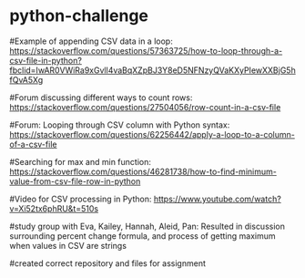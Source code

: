 # python-challenge

#Example of appending CSV data in a loop: https://stackoverflow.com/questions/57363725/how-to-loop-through-a-csv-file-in-python?fbclid=IwAR0VWiRa9xGvll4vaBqXZpBJ3Y8eD5NFNzyQVaKXyPIewXXBjG5hfQvA5Xg

#Forum discussing different ways to count rows: https://stackoverflow.com/questions/27504056/row-count-in-a-csv-file

#Forum: Looping through CSV column with Python syntax: https://stackoverflow.com/questions/62256442/apply-a-loop-to-a-column-of-a-csv-file

#Searching for max and min function: https://stackoverflow.com/questions/46281738/how-to-find-minimum-value-from-csv-file-row-in-python

#Video for CSV processing in Python: https://www.youtube.com/watch?v=Xi52tx6phRU&t=510s



#study group with Eva, Kailey, Hannah, Aleid, Pan: Resulted in discussion surrounding percent change formula, and process of getting maximum when values in CSV are strings


#created correct repository and files for assignment
